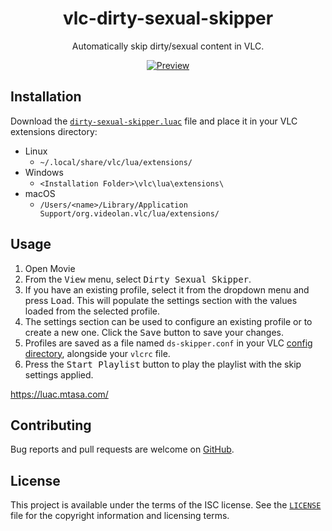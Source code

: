 <h1 align="center">vlc-dirty-sexual-skipper</h1>
<p align="center">Automatically skip dirty/sexual content in VLC.</p>
<p align="center"><a href="#readme"><img src="https://raw.githubusercontent.com/michaelbull/vlc-credit-skipper/master/preview.png" alt="Preview" /></a></p>

## Installation

Download the [`dirty-sexual-skipper.luac`](dirty-sexual-skipper.luac) file and place it in
your VLC extensions directory:

- Linux
    - `~/.local/share/vlc/lua/extensions/`
- Windows
    - `<Installation Folder>\vlc\lua\extensions\`
- macOS
    - `/Users/<name>/Library/Application Support/org.videolan.vlc/lua/extensions/`

## Usage

1. Open Movie
2. From the <kbd>View</kbd> menu, select <kbd>Dirty Sexual Skipper</kbd>.
3. If you have an existing profile, select it from the dropdown menu and press
   <kbd>Load</kbd>. This will populate the settings section with the values
   loaded from the selected profile.
4. The settings section can be used to configure an existing profile or to
   create a new one. Click the <kbd>Save</kbd> button to save your changes.
6. Profiles are saved as a file named `ds-skipper.conf` in your VLC [config
   directory][config-dir], alongside your `vlcrc` file.
7. Press the <kbd>Start Playlist</kbd> button to play the playlist with the skip
   settings applied.

https://luac.mtasa.com/

## Contributing

Bug reports and pull requests are welcome on [GitHub][github].

## License

This project is available under the terms of the ISC license. See the
[`LICENSE`](LICENSE) file for the copyright information and licensing terms.

[github]: https://github.com/mohamed-okasha/dirty-sexual-skipper.git
[config-dir]: https://www.videolan.org/support/faq.html#Config
